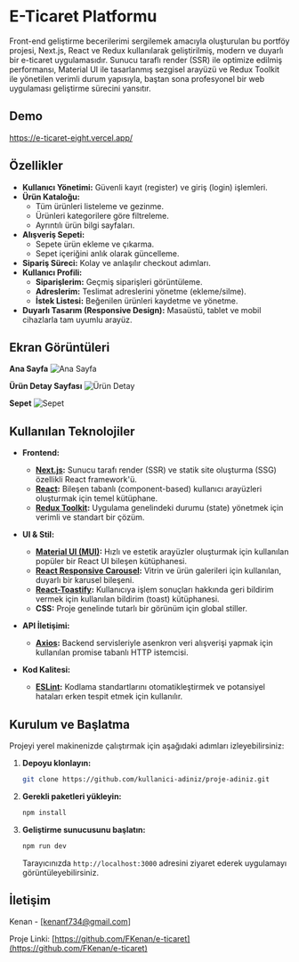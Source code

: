 # E-Ticaret Platformu

Front-end geliştirme becerilerimi sergilemek amacıyla oluşturulan bu portföy projesi, Next.js, React ve Redux kullanılarak geliştirilmiş, modern ve duyarlı bir e-ticaret uygulamasıdır. Sunucu taraflı render (SSR) ile optimize edilmiş performansı, Material UI ile tasarlanmış sezgisel arayüzü ve Redux Toolkit ile yönetilen verimli durum yapısıyla, baştan sona profesyonel bir web uygulaması geliştirme sürecini yansıtır.

## Demo

https://e-ticaret-eight.vercel.app/

## Özellikler

- **Kullanıcı Yönetimi:** Güvenli kayıt (register) ve giriş (login) işlemleri.
- **Ürün Kataloğu:**
  - Tüm ürünleri listeleme ve gezinme.
  - Ürünleri kategorilere göre filtreleme.
  - Ayrıntılı ürün bilgi sayfaları.
- **Alışveriş Sepeti:**
  - Sepete ürün ekleme ve çıkarma.
  - Sepet içeriğini anlık olarak güncelleme.
- **Sipariş Süreci:** Kolay ve anlaşılır checkout adımları.
- **Kullanıcı Profili:**
  - **Siparişlerim:** Geçmiş siparişleri görüntüleme.
  - **Adreslerim:** Teslimat adreslerini yönetme (ekleme/silme).
  - **İstek Listesi:** Beğenilen ürünleri kaydetme ve yönetme.
- **Duyarlı Tasarım (Responsive Design):** Masaüstü, tablet ve mobil cihazlarla tam uyumlu arayüz.

## Ekran Görüntüleri

**Ana Sayfa**
![Ana Sayfa](httpsDENEME_RESIM_LINKI)

**Ürün Detay Sayfası**
![Ürün Detay](DENEME_RESIM_LINKI)

**Sepet**
![Sepet](DENEME_RESIM_LINKI)

## Kullanılan Teknolojiler

- **Frontend:**
  - **[Next.js](https://nextjs.org/):** Sunucu tarafı render (SSR) ve statik site oluşturma (SSG) özellikli React framework'ü.
  - **[React](https://reactjs.org/):** Bileşen tabanlı (component-based) kullanıcı arayüzleri oluşturmak için temel kütüphane.
  - **[Redux Toolkit](https://redux-toolkit.js.org/):** Uygulama genelindeki durumu (state) yönetmek için verimli ve standart bir çözüm.

- **UI & Stil:**
  - **[Material UI (MUI)](https://mui.com/):** Hızlı ve estetik arayüzler oluşturmak için kullanılan popüler bir React UI bileşen kütüphanesi.
  - **[React Responsive Carousel](https://www.npmjs.com/package/react-responsive-carousel):** Vitrin ve ürün galerileri için kullanılan, duyarlı bir karusel bileşeni.
  - **[React-Toastify](https://www.npmjs.com/package/react-toastify):** Kullanıcıya işlem sonuçları hakkında geri bildirim vermek için kullanılan bildirim (toast) kütüphanesi.
  - **CSS:** Proje genelinde tutarlı bir görünüm için global stiller.

- **API İletişimi:**
  - **[Axios](https://axios-http.com/):** Backend servisleriyle asenkron veri alışverişi yapmak için kullanılan promise tabanlı HTTP istemcisi.

- **Kod Kalitesi:**
  - **[ESLint](https://eslint.org/):** Kodlama standartlarını otomatikleştirmek ve potansiyel hataları erken tespit etmek için kullanılır.

## Kurulum ve Başlatma

Projeyi yerel makinenizde çalıştırmak için aşağıdaki adımları izleyebilirsiniz:

1. **Depoyu klonlayın:**

   ```bash
   git clone https://github.com/kullanici-adiniz/proje-adiniz.git
   ```

2. **Gerekli paketleri yükleyin:**

   ```bash
   npm install
   ```

3. **Geliştirme sunucusunu başlatın:**

   ```bash
   npm run dev
   ```

   Tarayıcınızda `http://localhost:3000` adresini ziyaret ederek uygulamayı görüntüleyebilirsiniz.

## İletişim

Kenan - [kenanf734@gmail.com]

Proje Linki: [https://github.com/FKenan/e-ticaret](https://github.com/FKenan/e-ticaret)
